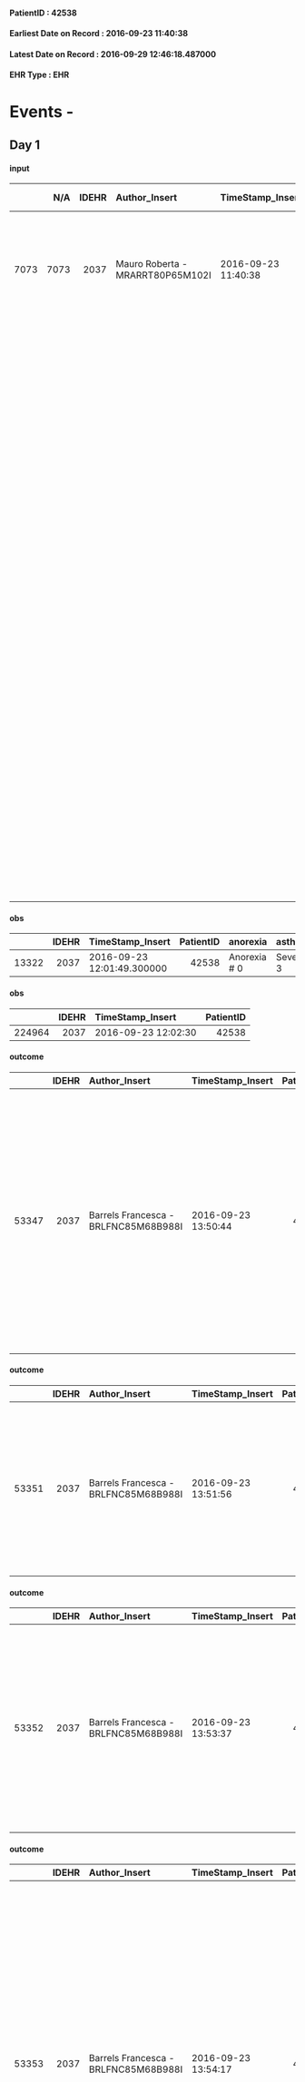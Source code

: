 
#### PatientID : 42538
#### Earliest Date on Record : 2016-09-23 11:40:38
#### Latest Date on Record : 2016-09-29 12:46:18.487000
#### EHR Type : EHR

# Events - 

## Day 1

#### input
|      |    N/A |   IDEHR | Author_Insert                    | TimeStamp_Insert    |   IDAccess | EHRType   |   PatientID |   IDDigitalSignDocument | persone_vicine   |   Unnamed: 0_y |   IDANAMNESI_MED |   Non_Rilevabile_y | Note_Non_Rilevabile_y   | opt_consapevolezza                            | diagnosis                                                                                                                                                                                                             |
|-----:|-------:|--------:|:---------------------------------|:--------------------|-----------:|:----------|------------:|------------------------:|:-----------------|---------------:|-----------------:|-------------------:|:------------------------|:----------------------------------------------|:----------------------------------------------------------------------------------------------------------------------------------------------------------------------------------------------------------------------|
| 7073 |   7073 |    2037 | Mauro Roberta - MRARRT80P65M102I | 2016-09-23 11:40:38 |      48212 | EHR       |       42538 |                  501972 | N/A              |           8018 |             5102 |                  0 | NR                      | Full Awareness of diagnosis and prognosis # 5 | Carcinoma spinocellulare del padiglione auricolare (diagnosi nel 2013), gi√† metastatico alla parotide, sottoposto a chirurgia + RT.                                                                                  |
|      |        |         |                                  |                     |            |           |             |                         |                  |                |                  |                    |                         |                                               | Maggio 2016 riscontro di metastasi polmonari e pleuriche ; agosto 2016 esegue PET che evidenzia lesioni multiple ai polmoni, alle pelure, a livello epatico e addominale a sinistra ( anse coliche discendenti).      |
|      |        |         |                                  |                     |            |           |             |                         |                  |                |                  |                    |                         |                                               |                                                                                                                                                                                                                       |
|      |        |         |                                  |                     |            |           |             |                         |                  |                |                  |                    |                         |                                               | In anamnesi: Recente anemizzazione (Hb4,5 g/dl) per cui √® stato ricoverato dal 31/08 al 08/09/2016. Angioma della base linguale. Stent carotideo sinistro. 2007 Prostatectomia per carcinoma. Exeresi di meningioma. |
|      |        |         |                                  |                     |            |           |             |                         |                  |                |                  |                    |                         |                                               |                                                                                                                                                                                                                       |
|      |        |         |                                  |                     |            |           |             |                         |                  |                |                  |                    |                         |                                               | Dal 20/09/2016 attivata assistenza domiciliare Vidas, oggi entra in Hospice per severo decadimento generale e difficolt√† assistenziale da parte della moglie.                                                        |

#### obs
|       |   IDEHR | TimeStamp_Insert           |   PatientID | anorexia     | asthenia   | cachexia     | dyspnoea   | agitation_behavior_freq   |
|------:|--------:|:---------------------------|------------:|:-------------|:-----------|:-------------|:-----------|:--------------------------|
| 13322 |    2037 | 2016-09-23 12:01:49.300000 |       42538 | Anorexia # 0 | Severe # 3 | cachexia # 0 | No # 0     | agitated at night # 3     |

#### obs
|        |   IDEHR | TimeStamp_Insert    |   PatientID |
|-------:|--------:|:--------------------|------------:|
| 224964 |    2037 | 2016-09-23 12:02:30 |       42538 |

#### outcome
|       |   IDEHR | Author_Insert                        | TimeStamp_Insert    |   PatientID |   IDDigitalSignDocument |   IDPAI_VIDAS | opt_problem                                                |   opt_problem_num | opt_obiettivo                                                       |   opt_obiettivo_num | opt_stato_problema   |   opt_stato_problema_num | opt_interventi                                                                                                                                                                                                                                                      |   opt_interventi_num |
|------:|--------:|:-------------------------------------|:--------------------|------------:|------------------------:|--------------:|:-----------------------------------------------------------|------------------:|:--------------------------------------------------------------------|--------------------:|:---------------------|-------------------------:|:--------------------------------------------------------------------------------------------------------------------------------------------------------------------------------------------------------------------------------------------------------------------|---------------------:|
| 53347 |    2037 | Barrels Francesca - BRLFNC85M68B988I | 2016-09-23 13:50:44 |       42538 |                  502247 |         55465 | Impaired mobility † / limitation of physical movement # 27 |                 1 | Minimize the possibility of injuries. If present, maintain QoL # 47 |                   4 | Open Problem # 1     |                        1 | Assistive products - Request for supply of articulated bed with side rails # 307; Assistive products - Request for supply of anti-decubitus air mattress and compressor # 308; Activation of professionals - Request for activation of Social Health Operator # 332 |                    4 |

#### outcome
|       |   IDEHR | Author_Insert                        | TimeStamp_Insert    |   PatientID |   IDDigitalSignDocument |   IDPAI_VIDAS | opt_problem                                                |   opt_problem_num | opt_obiettivo                                                       |   opt_obiettivo_num | opt_stato_problema   |   opt_stato_problema_num | opt_interventi                                                                                                                                                                            |   opt_interventi_num |
|------:|--------:|:-------------------------------------|:--------------------|------------:|------------------------:|--------------:|:-----------------------------------------------------------|------------------:|:--------------------------------------------------------------------|--------------------:|:---------------------|-------------------------:|:------------------------------------------------------------------------------------------------------------------------------------------------------------------------------------------|---------------------:|
| 53351 |    2037 | Barrels Francesca - BRLFNC85M68B988I | 2016-09-23 13:51:56 |       42538 |                  502255 |         55469 | Impaired mobility † / limitation of physical movement # 27 |                 1 | Minimize the possibility of injuries. If present, maintain QoL # 47 |                   4 | Open Problem # 1     |                        1 | Implementation PAI - Program the change of position that reduces the pressure in vulnerable areas # 292 = 0; Implementation of the PAI - Maintain a correct position in the bed # 293 = 0 |                    4 |

#### outcome
|       |   IDEHR | Author_Insert                        | TimeStamp_Insert    |   PatientID |   IDDigitalSignDocument |   IDPAI_VIDAS | opt_problem                         |   opt_problem_num | opt_obiettivo                                                                                                                                                                              |   opt_obiettivo_num | opt_stato_problema   |   opt_stato_problema_num | opt_interventi                                                                                                                                                                                                      |   opt_interventi_num |
|------:|--------:|:-------------------------------------|:--------------------|------------:|------------------------:|--------------:|:------------------------------------|------------------:|:-------------------------------------------------------------------------------------------------------------------------------------------------------------------------------------------|--------------------:|:---------------------|-------------------------:|:--------------------------------------------------------------------------------------------------------------------------------------------------------------------------------------------------------------------|---------------------:|
| 53352 |    2037 | Barrels Francesca - BRLFNC85M68B988I | 2016-09-23 13:53:37 |       42538 |                  502256 |         55470 | Deficit in the care of s√® # 25 = 0 |                 4 | Maintain dignity ¬ † of the patient, where possible, helping him to accept their own limitations, considering himself realistic and objective (eating, bathing, dressing, delete) # 42 = 0 |                   4 | Open Problem # 1     |                        1 | PAI Implementation - Ensuring the right privacy # 182 = 0; Counseling - Encourage to express feelings about the care deficit s # 184 = 0; PAI Implementation - completely replace the activity † everyday # 183 = 0 |                    4 |

#### outcome
|       |   IDEHR | Author_Insert                        | TimeStamp_Insert    |   PatientID |   IDDigitalSignDocument |   IDPAI_VIDAS | opt_problem                                                |   opt_problem_num | opt_obiettivo                                                                                                                                                                                      |   opt_obiettivo_num | opt_stato_problema   |   opt_stato_problema_num | opt_interventi                                                                                                                                                                                                                                                                                                                                                    |   opt_interventi_num |
|------:|--------:|:-------------------------------------|:--------------------|------------:|------------------------:|--------------:|:-----------------------------------------------------------|------------------:|:---------------------------------------------------------------------------------------------------------------------------------------------------------------------------------------------------|--------------------:|:---------------------|-------------------------:|:------------------------------------------------------------------------------------------------------------------------------------------------------------------------------------------------------------------------------------------------------------------------------------------------------------------------------------------------------------------|---------------------:|
| 53353 |    2037 | Barrels Francesca - BRLFNC85M68B988I | 2016-09-23 13:54:17 |       42538 |                  502257 |         55471 | Impaired mobility † / limitation of physical movement # 27 |                 1 | The patient utilizzer√ † ¬ † aids designed to increase the mobilit√ † ¬ † ¬ † ¬ß by establishing priorit√ attivit√ † for † ¬ † daily and reaching the awareness of the limits of his own body # 48 |                   4 | closed Problem # 2   |                        2 | Informational - fkt educational intervention aimed at proper mobilization (see patient mobilization with bone or pathological fractures metastases) # 345; Aids - Request supply of receiver # 365; Aids - Request supply of lift # 366; Aids - Request supply of bed articulated rails # 347; aids - Request supply of bedsore air mattress and compressor # 348 |                    4 |

#### outcome
|       |   IDEHR | Author_Insert                        | TimeStamp_Insert    |   PatientID |   IDDigitalSignDocument |   IDPAI_VIDAS | opt_problem                    |   opt_problem_num | opt_obiettivo                                                                                                         |   opt_obiettivo_num | opt_stato_problema   |   opt_stato_problema_num | opt_interventi                                                                                                                                                          |   opt_interventi_num |
|------:|--------:|:-------------------------------------|:--------------------|------------:|------------------------:|--------------:|:-------------------------------|------------------:|:----------------------------------------------------------------------------------------------------------------------|--------------------:|:---------------------|-------------------------:|:------------------------------------------------------------------------------------------------------------------------------------------------------------------------|---------------------:|
| 53354 |    2037 | Barrels Francesca - BRLFNC85M68B988I | 2016-09-23 13:56:22 |       42538 |                  502258 |         55472 | Abnormal neurological # 30 = 0 |                 4 | Reduction and Cancellation of episodes of confusion and / or hallucinations, delirium, psychomotor agitation # 59 = 0 |                   4 | Open Problem # 1     |                        1 | Counseling - To convey to the patient his / her own interest and a friendly attitude # 484 = 0; Counseling - To share with the caregiver the therapeutic path # 485 = 0 |                    4 |

#### obs
|        |   IDEHR | TimeStamp_Insert    |   PatientID |
|-------:|--------:|:--------------------|------------:|
| 225007 |    2037 | 2016-09-23 13:57:06 |       42538 |

#### input
|      |    N/A |   Unnamed: 0_x |   IDANAMNESI_INF |   IDEHR | Author_Insert                        | TimeStamp_Insert           | EHRType   |   PatientID |   IDDigitalSignDocument |   Non_Rilevabile_x | Note_Non_Rilevabile_x   | cognitivo_percettivo                    | perc_salute                                                             | rapporti_fam   | persone_vicine   | Caregiver   |
|-----:|-------:|---------------:|-----------------:|--------:|:-------------------------------------|:---------------------------|:----------|------------:|------------------------:|-------------------:|:------------------------|:----------------------------------------|:------------------------------------------------------------------------|:---------------|:-----------------|:------------|
| 2534 |   2534 |           2851 |             3669 |    2037 | Barrels Francesca - BRLFNC85M68B988I | 2016-09-23 13:59:16.917000 | EHR       |       42538 |                  502267 |                  0 | NR                      | ideo-motor slowdown # 4; drowsiness # 6 | perdit√ † Performance # 0; perdit√ weight † # 1, # 3 increased asthenia | is # 0         | N/A              | Wife        |

#### obs
|       |   IDEHR | TimeStamp_Insert           |   PatientID | personal_hygiene   | urine_elimination      | mobility               | active_diuresis     | asthenia   | motor_performance                                                                                  | diet       | feces_elimination   |
|------:|--------:|:---------------------------|------------:|:-------------------|:-----------------------|:-----------------------|:--------------------|:-----------|:---------------------------------------------------------------------------------------------------|:-----------|:--------------------|
| 54625 |    2037 | 2016-09-23 15:16:03.857000 |       42538 | Employee # 4       | With help and aids # 3 | With help and aids # 3 | active diuresis # 0 | Severe # 2 | 30% - Patient with directions to the hospital or home hospitalization, intensive home support # 03 | Absent # 4 | With help # 2       |

#### obs
|        |   IDEHR | TimeStamp_Insert           |   PatientID |
|-------:|--------:|:---------------------------|------------:|
| 123307 |    2037 | 2016-09-23 16:24:09.800000 |       42538 |

#### obs
|        |   IDEHR | TimeStamp_Insert           |   PatientID | chk_ausili_presidi   | opt_care_giver   | asthenia   | cachexia     | dyspnoea    | motor_performance              | body_temp    | agitation_behavior_freq   | diet       | cognitive_state          | consumption_help   |
|-------:|--------:|:---------------------------|------------:|:---------------------|:-----------------|:-----------|:-------------|:------------|:-------------------------------|:-------------|:--------------------------|:-----------|:-------------------------|:-------------------|
| 101813 |    2037 | 2016-09-23 17:22:50.947000 |       42538 | absorbency # 0       | This # 0         | Severe # 2 | cachexia # 0 | at rest # 0 | bedridden, nontransferable # 5 | Apyrexia # 1 | quiet # 0                 | absent # 4 | confused - sometimes # 0 | # 4 employees      |

#### obs
|        |   IDEHR | TimeStamp_Insert    |   PatientID |
|-------:|--------:|:--------------------|------------:|
| 151283 |    2037 | 2016-09-23 17:26:28 |       42538 |

#### obs
|       |   IDEHR | TimeStamp_Insert           |   PatientID | asthenia   | cachexia     | motor_performance                                                                                  | diet        |
|------:|--------:|:---------------------------|------------:|:-----------|:-------------|:---------------------------------------------------------------------------------------------------|:------------|
| 54637 |    2037 | 2016-09-23 18:03:59.350000 |       42538 | Severe # 2 | cachexia # 0 | 30% - Patient with directions to the hospital or home hospitalization, intensive home support # 03 | Refused # 5 |

#### obs
|        |   IDEHR | TimeStamp_Insert    |   PatientID |
|-------:|--------:|:--------------------|------------:|
| 225059 |    2037 | 2016-09-23 18:05:23 |       42538 |

#### obs
|        |   IDEHR | TimeStamp_Insert    |   PatientID |
|-------:|--------:|:--------------------|------------:|
| 151294 |    2037 | 2016-09-24 05:24:39 |       42538 |

#### obs
|       |   IDEHR | TimeStamp_Insert           |   PatientID | active_diuresis     | asthenia   | motor_performance                                                                                  |
|------:|--------:|:---------------------------|------------:|:--------------------|:-----------|:---------------------------------------------------------------------------------------------------|
| 54654 |    2037 | 2016-09-24 06:29:59.203000 |       42538 | active diuresis # 0 | Severe # 2 | 30% - Patient with directions to the hospital or home hospitalization, intensive home support # 03 |

#### obs
|        |   IDEHR | TimeStamp_Insert    |   PatientID |
|-------:|--------:|:--------------------|------------:|
| 225080 |    2037 | 2016-09-24 06:30:29 |       42538 |

#### obs
|        |   IDEHR | TimeStamp_Insert    |   PatientID |
|-------:|--------:|:--------------------|------------:|
| 225085 |    2037 | 2016-09-24 09:51:30 |       42538 |

#### obs
|       |   IDEHR | TimeStamp_Insert           |   PatientID | personal_hygiene   | urine_elimination      | mobility               | active_diuresis     | asthenia   | motor_performance                                                                                  | diet       | feces_elimination   |
|------:|--------:|:---------------------------|------------:|:-------------------|:-----------------------|:-----------------------|:--------------------|:-----------|:---------------------------------------------------------------------------------------------------|:-----------|:--------------------|
| 54665 |    2037 | 2016-09-24 10:59:25.807000 |       42538 | Employee # 4       | With help and aids # 3 | With help and aids # 3 | active diuresis # 0 | Severe # 2 | 30% - Patient with directions to the hospital or home hospitalization, intensive home support # 03 | Absent # 4 | With help # 2       |

#### obs
|        |   IDEHR | TimeStamp_Insert           |   PatientID | opt_cooperation   | opt_care_giver   | chk_gastrointestinal_symptoms   | asthenia   | cachexia     | body_temp    | agitation_behavior_freq   | consumption_help   |
|-------:|--------:|:---------------------------|------------:|:------------------|:-----------------|:--------------------------------|:-----------|:-------------|:-------------|:--------------------------|:-------------------|
| 101831 |    2037 | 2016-09-24 11:37:20.550000 |       42538 | Collaborating # 0 | This # 0         | loss of appetite # 3            | light # 0  | cachexia # 0 | Apyrexia # 1 | quiet # 0                 | help with # 2      |

#### obs
|        |   IDEHR | TimeStamp_Insert    |   PatientID |
|-------:|--------:|:--------------------|------------:|
| 151307 |    2037 | 2016-09-24 11:38:05 |       42538 |


## Day 2

#### obs
|       |   IDEHR | TimeStamp_Insert           |   PatientID | chk_eloquence                     | anorexia     | asthenia   | cachexia     | dyspnoea   | body_temp    | agitation_behavior_freq   |
|------:|--------:|:---------------------------|------------:|:----------------------------------|:-------------|:-----------|:-------------|:-----------|:-------------|:--------------------------|
| 13346 |    2037 | 2016-09-24 13:35:43.740000 |       42538 | confabulation # 1, # 4 dysarthria | Anorexia # 0 | Severe # 3 | cachexia # 0 | No # 0     | Apyrexia # 0 | agitated at night # 3     |

#### obs
|        |   IDEHR | TimeStamp_Insert    |   PatientID | breath     | consolability           | body_language   | facial_expression           |
|-------:|--------:|:--------------------|------------:|:-----------|:------------------------|:----------------|:----------------------------|
| 275564 |    2037 | 2016-09-24 13:36:19 |       42538 | Normal 0 # | Not for consolation # 0 | Relaxed # 0     | Smiling or inexpressive # 0 |

#### obs
|       |   IDEHR | TimeStamp_Insert           |   PatientID | personal_hygiene   | asthenia   | motor_performance                                                                                  | diet        |
|------:|--------:|:---------------------------|------------:|:-------------------|:-----------|:---------------------------------------------------------------------------------------------------|:------------|
| 54676 |    2037 | 2016-09-24 16:43:22.850000 |       42538 | Employee # 4       | Severe # 2 | 30% - Patient with directions to the hospital or home hospitalization, intensive home support # 03 | Refused # 5 |

#### obs
|        |   IDEHR | TimeStamp_Insert    |   PatientID | breath     | consolability           | body_language   | facial_expression           |
|-------:|--------:|:--------------------|------------:|:-----------|:------------------------|:----------------|:----------------------------|
| 275572 |    2037 | 2016-09-24 16:44:06 |       42538 | Normal 0 # | Not for consolation # 0 | Relaxed # 0     | Smiling or inexpressive # 0 |

#### obs
|        |   IDEHR | TimeStamp_Insert           |   PatientID | opt_care_giver   | chk_gastrointestinal_symptoms   | asthenia   | cachexia     | motor_performance              | body_temp    | consumption_help   |
|-------:|--------:|:---------------------------|------------:|:-----------------|:--------------------------------|:-----------|:-------------|:-------------------------------|:-------------|:-------------------|
| 101853 |    2037 | 2016-09-24 17:28:34.377000 |       42538 | This # 0         | loss of appetite # 3            | light # 0  | cachexia # 0 | bedridden, nontransferable # 5 | Apyrexia # 1 | help with # 2      |

#### obs
|        |   IDEHR | TimeStamp_Insert    |   PatientID | breath     | consolability           | body_language   | facial_expression           |
|-------:|--------:|:--------------------|------------:|:-----------|:------------------------|:----------------|:----------------------------|
| 275582 |    2037 | 2016-09-24 17:37:39 |       42538 | Normal 0 # | Not for consolation # 0 | Relaxed # 0     | Smiling or inexpressive # 0 |

#### obs
|        |   IDEHR | TimeStamp_Insert           |   PatientID | chk_ausili_presidi   | dyspnoea        | body_temp    |
|-------:|--------:|:---------------------------|------------:|:---------------------|:----------------|:-------------|
| 101870 |    2037 | 2016-09-25 05:51:40.657000 |       42538 | absorbency # 0       | mild strain # 1 | Apyrexia # 1 |

#### obs
|        |   IDEHR | TimeStamp_Insert    |   PatientID |
|-------:|--------:|:--------------------|------------:|
| 151330 |    2037 | 2016-09-25 05:53:46 |       42538 |

#### obs
|       |   IDEHR | TimeStamp_Insert           |   PatientID | personal_hygiene   | asthenia   | motor_performance                                                                                  | diet        |
|------:|--------:|:---------------------------|------------:|:-------------------|:-----------|:---------------------------------------------------------------------------------------------------|:------------|
| 54696 |    2037 | 2016-09-25 05:53:54.637000 |       42538 | Employee # 4       | Severe # 2 | 30% - Patient with directions to the hospital or home hospitalization, intensive home support # 03 | Refused # 5 |

#### obs
|        |   IDEHR | TimeStamp_Insert    |   PatientID | breath     | consolability           | body_language   | facial_expression           |
|-------:|--------:|:--------------------|------------:|:-----------|:------------------------|:----------------|:----------------------------|
| 275594 |    2037 | 2016-09-25 05:54:12 |       42538 | Normal 0 # | Not for consolation # 0 | Relaxed # 0     | Smiling or inexpressive # 0 |

#### obs
|        |   IDEHR | TimeStamp_Insert    |   PatientID | breath     | consolability           | body_language   | facial_expression           |
|-------:|--------:|:--------------------|------------:|:-----------|:------------------------|:----------------|:----------------------------|
| 275600 |    2037 | 2016-09-25 10:31:50 |       42538 | Normal 0 # | Not for consolation # 0 | Relaxed # 0     | Smiling or inexpressive # 0 |


## Day 3

#### obs
|        |   IDEHR | TimeStamp_Insert           |   PatientID | chk_ausili_presidi   | opt_care_giver   | cachexia     | dyspnoea        | motor_performance              | body_temp    |
|-------:|--------:|:---------------------------|------------:|:---------------------|:-----------------|:-------------|:----------------|:-------------------------------|:-------------|
| 101887 |    2037 | 2016-09-25 12:30:32.630000 |       42538 | absorbency # 0       | This # 0         | cachexia # 0 | mild strain # 1 | bedridden, nontransferable # 5 | Apyrexia # 1 |

#### obs
|        |   IDEHR | TimeStamp_Insert    |   PatientID | breath     | consolability           | body_language   | facial_expression           |
|-------:|--------:|:--------------------|------------:|:-----------|:------------------------|:----------------|:----------------------------|
| 275604 |    2037 | 2016-09-25 12:31:24 |       42538 | Normal 0 # | Not for consolation # 0 | Relaxed # 0     | Smiling or inexpressive # 0 |

#### obs
|       |   IDEHR | TimeStamp_Insert           |   PatientID | chk_eloquence                     | anorexia     | asthenia   | cachexia     | dyspnoea   | body_temp    |
|------:|--------:|:---------------------------|------------:|:----------------------------------|:-------------|:-----------|:-------------|:-----------|:-------------|
| 13359 |    2037 | 2016-09-25 12:34:31.987000 |       42538 | confabulation # 1, # 4 dysarthria | Anorexia # 0 | Severe # 3 | cachexia # 0 | No # 0     | Apyrexia # 0 |

#### obs
|        |   IDEHR | TimeStamp_Insert    |   PatientID | breath     | consolability           | body_language   | facial_expression           |
|-------:|--------:|:--------------------|------------:|:-----------|:------------------------|:----------------|:----------------------------|
| 275605 |    2037 | 2016-09-25 12:34:55 |       42538 | Normal 0 # | Not for consolation # 0 | Relaxed # 0     | Smiling or inexpressive # 0 |

#### obs
|       |   IDEHR | TimeStamp_Insert           |   PatientID | personal_hygiene   | active_diuresis     | cachexia     | motor_performance                                                                       | body_temp    | diet       |
|------:|--------:|:---------------------------|------------:|:-------------------|:--------------------|:-------------|:----------------------------------------------------------------------------------------|:-------------|:-----------|
| 54709 |    2037 | 2016-09-25 14:46:10.073000 |       42538 | Employee # 4       | active diuresis # 0 | cachexia # 0 | 20% - Patient with serious impairment of organ functions, one or irreversible pi√π # 02 | Apyrexia # 0 | Absent # 4 |

#### obs
|       |   IDEHR | TimeStamp_Insert           |   PatientID | personal_hygiene   | mobility     | active_diuresis     | motor_performance                                                                                  |
|------:|--------:|:---------------------------|------------:|:-------------------|:-------------|:--------------------|:---------------------------------------------------------------------------------------------------|
| 54718 |    2037 | 2016-09-25 16:52:44.190000 |       42538 | Employee # 4       | Employee # 4 | active diuresis # 0 | 30% - Patient with directions to the hospital or home hospitalization, intensive home support # 03 |

#### obs
|        |   IDEHR | TimeStamp_Insert    |   PatientID |
|-------:|--------:|:--------------------|------------:|
| 225163 |    2037 | 2016-09-25 16:53:34 |       42538 |

#### obs
|        |   IDEHR | TimeStamp_Insert           |   PatientID | opt_cooperation   | chk_ausili_presidi   | opt_care_giver   | cachexia     | dyspnoea        | motor_performance              | body_temp    | agitation_behavior_freq   |
|-------:|--------:|:---------------------------|------------:|:------------------|:---------------------|:-----------------|:-------------|:----------------|:-------------------------------|:-------------|:--------------------------|
| 101899 |    2037 | 2016-09-25 17:47:35.223000 |       42538 | Collaborating # 0 | absorbency # 0       | This # 0         | cachexia # 0 | mild strain # 1 | bedridden, nontransferable # 5 | Apyrexia # 1 | quiet # 0                 |

#### obs
|        |   IDEHR | TimeStamp_Insert    |   PatientID | breath     | consolability           | body_language   | facial_expression           |
|-------:|--------:|:--------------------|------------:|:-----------|:------------------------|:----------------|:----------------------------|
| 275620 |    2037 | 2016-09-25 17:48:08 |       42538 | Normal 0 # | Not for consolation # 0 | Relaxed # 0     | Smiling or inexpressive # 0 |

#### obs
|       |   IDEHR | TimeStamp_Insert           |   PatientID | personal_hygiene   | active_diuresis     | asthenia   | motor_performance                                                                                  | diet        |
|------:|--------:|:---------------------------|------------:|:-------------------|:--------------------|:-----------|:---------------------------------------------------------------------------------------------------|:------------|
| 54728 |    2037 | 2016-09-26 04:33:41.660000 |       42538 | Employee # 4       | active diuresis # 0 | Severe # 2 | 30% - Patient with directions to the hospital or home hospitalization, intensive home support # 03 | Refused # 5 |

#### obs
|        |   IDEHR | TimeStamp_Insert    |   PatientID | breath     | consolability           | body_language   | facial_expression           |
|-------:|--------:|:--------------------|------------:|:-----------|:------------------------|:----------------|:----------------------------|
| 275624 |    2037 | 2016-09-26 04:33:58 |       42538 | Normal 0 # | Not for consolation # 0 | Relaxed # 0     | Smiling or inexpressive # 0 |

#### obs
|        |   IDEHR | TimeStamp_Insert           |   PatientID | opt_cooperation   | chk_ausili_presidi   | opt_care_giver   | dyspnoea    | motor_performance              | body_temp    |
|-------:|--------:|:---------------------------|------------:|:------------------|:---------------------|:-----------------|:------------|:-------------------------------|:-------------|
| 101916 |    2037 | 2016-09-26 06:50:24.587000 |       42538 | uncooperative # 1 | absorbency # 0       | This # 0         | at rest # 0 | bedridden, nontransferable # 5 | Apyrexia # 1 |

#### obs
|        |   IDEHR | TimeStamp_Insert    |   PatientID | breath     | consolability           | body_language   | facial_expression           |
|-------:|--------:|:--------------------|------------:|:-----------|:------------------------|:----------------|:----------------------------|
| 275634 |    2037 | 2016-09-26 06:51:05 |       42538 | Normal 0 # | Not for consolation # 0 | Relaxed # 0     | Smiling or inexpressive # 0 |

#### obs
|       |   IDEHR | TimeStamp_Insert           |   PatientID | personal_hygiene   | mobility     | active_diuresis     | asthenia   | cachexia     | motor_performance                                                                                  | diet       |
|------:|--------:|:---------------------------|------------:|:-------------------|:-------------|:--------------------|:-----------|:-------------|:---------------------------------------------------------------------------------------------------|:-----------|
| 54745 |    2037 | 2016-09-26 10:33:41.167000 |       42538 | Employee # 4       | Employee # 4 | active diuresis # 0 | Severe # 2 | cachexia # 0 | 30% - Patient with directions to the hospital or home hospitalization, intensive home support # 03 | Absent # 4 |

#### obs
|        |   IDEHR | TimeStamp_Insert    |   PatientID | breath     | consolability           | body_language   | facial_expression           |
|-------:|--------:|:--------------------|------------:|:-----------|:------------------------|:----------------|:----------------------------|
| 275640 |    2037 | 2016-09-26 10:34:38 |       42538 | Normal 0 # | Not for consolation # 0 | Relaxed # 0     | Smiling or inexpressive # 0 |

#### obs
|        |   IDEHR | TimeStamp_Insert           |   PatientID | chk_ausili_presidi   | opt_care_giver   | cachexia     | dyspnoea        | motor_performance              | body_temp    |
|-------:|--------:|:---------------------------|------------:|:---------------------|:-----------------|:-------------|:----------------|:-------------------------------|:-------------|
| 101930 |    2037 | 2016-09-26 11:04:42.520000 |       42538 | absorbency # 0       | This # 0         | cachexia # 0 | mild strain # 1 | bedridden, nontransferable # 5 | Apyrexia # 1 |

#### obs
|        |   IDEHR | TimeStamp_Insert    |   PatientID |
|-------:|--------:|:--------------------|------------:|
| 151369 |    2037 | 2016-09-26 11:05:08 |       42538 |


## Day 4

#### obs
|        |   IDEHR | TimeStamp_Insert           |   PatientID | opt_cooperation                           | chk_ausili_presidi   | opt_care_giver   | cachexia     | dyspnoea        | motor_performance              | body_temp    |
|-------:|--------:|:---------------------------|------------:|:------------------------------------------|:---------------------|:-----------------|:-------------|:----------------|:-------------------------------|:-------------|
| 101952 |    2037 | 2016-09-26 17:21:32.893000 |       42538 | discomfort to the technical maneuvers # 2 | absorbency # 0       | This # 0         | cachexia # 0 | mild strain # 1 | bedridden, nontransferable # 5 | Apyrexia # 1 |

#### obs
|        |   IDEHR | TimeStamp_Insert    |   PatientID | breath     | consolability           | body_language                                                                               | facial_expression           |
|-------:|--------:|:--------------------|------------:|:-----------|:------------------------|:--------------------------------------------------------------------------------------------|:----------------------------|
| 275651 |    2037 | 2016-09-26 17:28:10 |       42538 | Normal 0 # | Not for consolation # 0 | Rigidit√ † (closed fists, try to hit). Agitation. Knees bent. aimless movements, jerky. # 2 | Smiling or inexpressive # 0 |

#### obs
|        |   IDEHR | TimeStamp_Insert    |   PatientID | breath     | consolability           | body_language                             | facial_expression           |
|-------:|--------:|:--------------------|------------:|:-----------|:------------------------|:------------------------------------------|:----------------------------|
| 275654 |    2037 | 2016-09-26 18:00:40 |       42538 | Normal 0 # | Not for consolation # 0 | Teso. nervous movements. Restlessness # 1 | Smiling or inexpressive # 0 |

#### obs
|       |   IDEHR | TimeStamp_Insert           |   PatientID | urine_elimination   | mobility     | active_diuresis     | asthenia   | cachexia     | dyspnoea        | motor_performance                                                                                  |
|------:|--------:|:---------------------------|------------:|:--------------------|:-------------|:--------------------|:-----------|:-------------|:----------------|:---------------------------------------------------------------------------------------------------|
| 54774 |    2037 | 2016-09-26 18:04:43.070000 |       42538 | Employee # 4        | Employee # 4 | active diuresis # 0 | Severe # 2 | cachexia # 0 | mild strain # 1 | 30% - Patient with directions to the hospital or home hospitalization, intensive home support # 03 |

#### obs
|        |   IDEHR | TimeStamp_Insert    |   PatientID | breath                                                                          | consolability           | body_language   | facial_expression           |
|-------:|--------:|:--------------------|------------:|:--------------------------------------------------------------------------------|:------------------------|:----------------|:----------------------------|
| 275661 |    2037 | 2016-09-26 23:58:47 |       42538 | Breath at times altered. Short periods of hyperventilation (breathing hard) # 1 | Not for consolation # 0 | Relaxed # 0     | Smiling or inexpressive # 0 |

#### obs
|       |   IDEHR | TimeStamp_Insert           |   PatientID | dyspnoea        | motor_performance                                                                       |
|------:|--------:|:---------------------------|------------:|:----------------|:----------------------------------------------------------------------------------------|
| 54780 |    2037 | 2016-09-27 00:01:56.140000 |       42538 | mild strain # 1 | 20% - Patient with serious impairment of organ functions, one or irreversible pi√π # 02 |

#### obs
|        |   IDEHR | TimeStamp_Insert           |   PatientID | opt_cooperation   | chk_ausili_presidi   | opt_care_giver   | dyspnoea    | body_temp    | agitation_behavior_freq   |
|-------:|--------:|:---------------------------|------------:|:------------------|:---------------------|:-----------------|:------------|:-------------|:--------------------------|
| 101966 |    2037 | 2016-09-27 07:04:54.287000 |       42538 | uncooperative # 1 | absorbency # 0       | This # 0         | at rest # 0 | Apyrexia # 1 | quiet # 0                 |

#### obs
|        |   IDEHR | TimeStamp_Insert    |   PatientID | breath                                                                          | consolability           | body_language   | facial_expression           |
|-------:|--------:|:--------------------|------------:|:--------------------------------------------------------------------------------|:------------------------|:----------------|:----------------------------|
| 275667 |    2037 | 2016-09-27 07:05:56 |       42538 | Breath at times altered. Short periods of hyperventilation (breathing hard) # 1 | Not for consolation # 0 | Relaxed # 0     | Smiling or inexpressive # 0 |

#### obs
|        |   IDEHR | TimeStamp_Insert           |   PatientID |
|-------:|--------:|:---------------------------|------------:|
| 123314 |    2037 | 2016-09-27 11:31:58.750000 |       42538 |


## Day 5

#### obs
|        |   IDEHR | TimeStamp_Insert           |   PatientID | chk_ausili_presidi   | opt_care_giver   | cachexia     | dyspnoea    | motor_performance              |
|-------:|--------:|:---------------------------|------------:|:---------------------|:-----------------|:-------------|:------------|:-------------------------------|
| 101991 |    2037 | 2016-09-27 12:14:02.250000 |       42538 | absorbency # 0       | This # 0         | cachexia # 0 | at rest # 0 | bedridden, nontransferable # 5 |

#### obs
|        |   IDEHR | TimeStamp_Insert    |   PatientID | breath     | consolability           | body_language   | facial_expression           |
|-------:|--------:|:--------------------|------------:|:-----------|:------------------------|:----------------|:----------------------------|
| 275672 |    2037 | 2016-09-27 12:14:31 |       42538 | Normal 0 # | Not for consolation # 0 | Relaxed # 0     | Smiling or inexpressive # 0 |

#### obs
|        |   IDEHR | TimeStamp_Insert    |   PatientID | breath     | consolability           | body_language                             | facial_expression           |
|-------:|--------:|:--------------------|------------:|:-----------|:------------------------|:------------------------------------------|:----------------------------|
| 275673 |    2037 | 2016-09-27 12:23:34 |       42538 | Normal 0 # | Not for consolation # 0 | Teso. nervous movements. Restlessness # 1 | Smiling or inexpressive # 0 |

#### obs
|        |   IDEHR | TimeStamp_Insert    |   PatientID | breath     | consolability           | body_language                             | facial_expression           |
|-------:|--------:|:--------------------|------------:|:-----------|:------------------------|:------------------------------------------|:----------------------------|
| 275679 |    2037 | 2016-09-27 13:10:40 |       42538 | Normal 0 # | Not for consolation # 0 | Teso. nervous movements. Restlessness # 1 | Smiling or inexpressive # 0 |

#### obs
|       |   IDEHR | TimeStamp_Insert           |   PatientID | anorexia     | asthenia   | cachexia     | dyspnoea   | body_temp    | agitation_behavior_freq   |
|------:|--------:|:---------------------------|------------:|:-------------|:-----------|:-------------|:-----------|:-------------|:--------------------------|
| 13430 |    2037 | 2016-09-27 13:12:31.857000 |       42538 | Anorexia # 0 | Severe # 3 | cachexia # 0 | No # 0     | Apyrexia # 0 | agitated at times # 2     |

#### obs
|       |   IDEHR | TimeStamp_Insert           |   PatientID | personal_hygiene   | urine_elimination   | mobility   | hemorrhagic_manifestation   | speech   | cough   | nausea   | memory_deficit   | cognitive_deficit   | active_diuresis   | lack_of_appetite   | asthenia   | cachexia   | dyspnoea   | motor_performance   | body_temp   | mood   | diet   | cognitive_state   | feces_elimination   | consumption_help   |
|------:|--------:|:---------------------------|------------:|:-------------------|:--------------------|:-----------|:----------------------------|:---------|:--------|:---------|:-----------------|:--------------------|:------------------|:-------------------|:-----------|:-----------|:-----------|:--------------------|:------------|:-------|:-------|:------------------|:--------------------|:-------------------|
| 54824 |    2037 | 2016-09-27 15:59:07.287000 |       42538 | NR                 | NR                  | NR         | NR                          | NR       | NR      | NR       | NR               | NR                  | NR                | NR                 | NR         | NR         | NR         | NR                  | NR          | NR     | NR     | NR                | NR                  | NR                 |

#### outcome
|       |   IDEHR | Author_Insert                    | TimeStamp_Insert    |   PatientID |   IDDigitalSignDocument |   IDPAI_VIDAS | opt_problem                    |   opt_problem_num | opt_obiettivo                                                                                                         |   opt_obiettivo_num | opt_stato_problema   |   opt_stato_problema_num | opt_interventi                                                                                                                                                          |   opt_interventi_num |
|------:|--------:|:---------------------------------|:--------------------|------------:|------------------------:|--------------:|:-------------------------------|------------------:|:----------------------------------------------------------------------------------------------------------------------|--------------------:|:---------------------|-------------------------:|:------------------------------------------------------------------------------------------------------------------------------------------------------------------------|---------------------:|
| 53909 |    2037 | Greek Roberto - GRCRRT89C28F205C | 2016-09-27 15:59:39 |       42538 |                  506057 |         56029 | Abnormal neurological # 30 = 0 |                 4 | Reduction and Cancellation of episodes of confusion and / or hallucinations, delirium, psychomotor agitation # 59 = 0 |                   4 | closed Problem # 2   |                        2 | Counseling - To convey to the patient his / her own interest and a friendly attitude # 484 = 0; Counseling - To share with the caregiver the therapeutic path # 485 = 0 |                    4 |

#### outcome
|       |   IDEHR | Author_Insert                    | TimeStamp_Insert    |   PatientID |   IDDigitalSignDocument |   IDPAI_VIDAS | opt_problem                                                |   opt_problem_num | opt_obiettivo                                                       |   opt_obiettivo_num | opt_stato_problema   |   opt_stato_problema_num | opt_interventi                                                                                                                                                                            |   opt_interventi_num |
|------:|--------:|:---------------------------------|:--------------------|------------:|------------------------:|--------------:|:-----------------------------------------------------------|------------------:|:--------------------------------------------------------------------|--------------------:|:---------------------|-------------------------:|:------------------------------------------------------------------------------------------------------------------------------------------------------------------------------------------|---------------------:|
| 53910 |    2037 | Greek Roberto - GRCRRT89C28F205C | 2016-09-27 16:00:02 |       42538 |                  506058 |         56030 | Impaired mobility † / limitation of physical movement # 27 |                 1 | Minimize the possibility of injuries. If present, maintain QoL # 47 |                   4 | closed Problem # 2   |                        2 | Implementation PAI - Program the change of position that reduces the pressure in vulnerable areas # 292 = 0; Implementation of the PAI - Maintain a correct position in the bed # 293 = 0 |                    4 |

#### outcome
|       |   IDEHR | Author_Insert                    | TimeStamp_Insert    |   PatientID |   IDDigitalSignDocument |   IDPAI_VIDAS | opt_problem                         |   opt_problem_num | opt_obiettivo                                                                                                                                                                              |   opt_obiettivo_num | opt_stato_problema   |   opt_stato_problema_num | opt_interventi                                                                                                                                                                                                      |   opt_interventi_num |
|------:|--------:|:---------------------------------|:--------------------|------------:|------------------------:|--------------:|:------------------------------------|------------------:|:-------------------------------------------------------------------------------------------------------------------------------------------------------------------------------------------|--------------------:|:---------------------|-------------------------:|:--------------------------------------------------------------------------------------------------------------------------------------------------------------------------------------------------------------------|---------------------:|
| 53911 |    2037 | Greek Roberto - GRCRRT89C28F205C | 2016-09-27 16:00:22 |       42538 |                  506059 |         56031 | Deficit in the care of s√® # 25 = 0 |                 4 | Maintain dignity ¬ † of the patient, where possible, helping him to accept their own limitations, considering himself realistic and objective (eating, bathing, dressing, delete) # 42 = 0 |                   4 | closed Problem # 2   |                        2 | PAI Implementation - Ensuring the right privacy # 182 = 0; Counseling - Encourage to express feelings about the care deficit s # 184 = 0; PAI Implementation - completely replace the activity † everyday # 183 = 0 |                    4 |

#### death
|      |   IDDecesso |   IDEHR | Author_Insert                    | TimeStamp_Insert    |   PatientID |   IDDigitalSignDocument | Date                | Luogo_decesso     | Note                                                       |
|-----:|------------:|--------:|:---------------------------------|:--------------------|------------:|------------------------:|:--------------------|:------------------|:-----------------------------------------------------------|
| 1329 |        1339 |    2037 | Barbara Rizzi - RZZBBR69P52F205E | 2016-09-27 16:57:24 |       42538 |                  506171 | 2016-09-27 15:30:00 | Vidas Hospice # 1 | It finds the death and compiling the relevant certificates |


## Day 7

#### obs
|        |   IDEHR | TimeStamp_Insert           |   PatientID |
|-------:|--------:|:---------------------------|------------:|
| 123321 |    2037 | 2016-09-29 12:46:18.487000 |       42538 |


